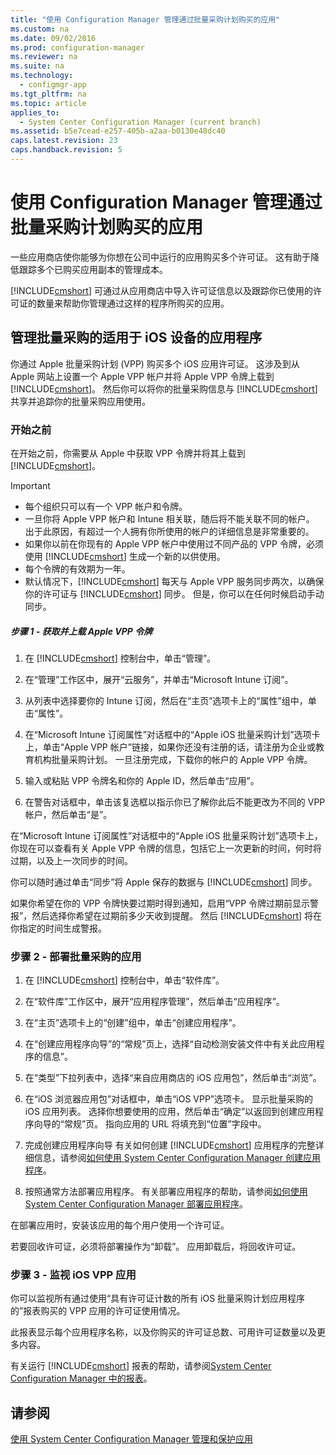 ```yaml
---
title: "使用 Configuration Manager 管理通过批量采购计划购买的应用"
ms.custom: na
ms.date: 09/02/2016
ms.prod: configuration-manager
ms.reviewer: na
ms.suite: na
ms.technology: 
  - configmgr-app
ms.tgt_pltfrm: na
ms.topic: article
applies_to: 
  - System Center Configuration Manager (current branch)
ms.assetid: b5e7cead-e257-405b-a2aa-b0130e48dc40
caps.latest.revision: 23
caps.handback.revision: 5
---
```

# 使用 Configuration Manager 管理通过批量采购计划购买的应用
一些应用商店使你能够为你想在公司中运行的应用购买多个许可证。 这有助于降低跟踪多个已购买应用副本的管理成本。  
  
 [!INCLUDE[cmshort](../LocTest/includes/cmshort_md.md)] 可通过从应用商店中导入许可证信息以及跟踪你已使用的许可证的数量来帮助你管理通过这样的程序所购买的应用。  
  
## 管理批量采购的适用于 iOS 设备的应用程序  
 你通过 Apple 批量采购计划 \(VPP\) 购买多个 iOS 应用许可证。 这涉及到从 Apple 网站上设置一个 Apple VPP 帐户并将 Apple VPP 令牌上载到 [!INCLUDE[cmshort](../LocTest/includes/cmshort_md.md)]。  然后你可以将你的批量采购信息与 [!INCLUDE[cmshort](../LocTest/includes/cmshort_md.md)] 共享并追踪你的批量采购应用使用。  
  
### 开始之前  
 在开始之前，你需要从 Apple 中获取 VPP 令牌并将其上载到 [!INCLUDE[cmshort](../LocTest/includes/cmshort_md.md)]。  
  
> [!IMPORTANT]  
>  -   每个组织只可以有一个 VPP 帐户和令牌。  
> -   一旦你将 Apple VPP 帐户和 Intune 相关联，随后将不能关联不同的帐户。 出于此原因，有超过一个人拥有你所使用的帐户的详细信息是非常重要的。  
> -   如果你以前在你现有的 Apple VPP 帐户中使用过不同产品的 VPP 令牌，必须使用 [!INCLUDE[cmshort](../LocTest/includes/cmshort_md.md)] 生成一个新的以供使用。  
> -   每个令牌的有效期为一年。  
> -   默认情况下，[!INCLUDE[cmshort](../LocTest/includes/cmshort_md.md)] 每天与 Apple VPP 服务同步两次，以确保你的许可证与 [!INCLUDE[cmshort](../LocTest/includes/cmshort_md.md)] 同步。 但是，你可以在任何时候启动手动同步。  
  
##### 步骤 1 \- 获取并上载 Apple VPP 令牌  
  
1.  在 [!INCLUDE[cmshort](../LocTest/includes/cmshort_md.md)] 控制台中，单击“管理”。  
  
2.  在“管理”工作区中，展开“云服务”，并单击“Microsoft Intune 订阅”。  
  
3.  从列表中选择要你的 Intune 订阅，然后在“主页”选项卡上的“属性”组中，单击“属性”。  
  
4.  在“Microsoft Intune 订阅属性”对话框中的“Apple iOS 批量采购计划”选项卡上，单击“Apple VPP 帐户”链接，如果你还没有注册的话，请注册为企业或教育机构批量采购计划。 一旦注册完成，下载你的帐户的 Apple VPP 令牌。  
  
5.  输入或粘贴 VPP 令牌名和你的 Apple ID，然后单击“应用”。  
  
6.  在警告对话框中，单击该复选框以指示你已了解你此后不能更改为不同的 VPP 帐户，然后单击“是”。  
  
 在“Microsoft Intune 订阅属性”对话框中的“Apple iOS 批量采购计划”选项卡上，你现在可以查看有关 Apple VPP 令牌的信息，包括它上一次更新的时间，何时将过期，以及上一次同步的时间。  
  
 你可以随时通过单击“同步”将 Apple 保存的数据与 [!INCLUDE[cmshort](../LocTest/includes/cmshort_md.md)] 同步。  
  
 如果你希望在你的 VPP 令牌快要过期时得到通知，启用“VPP 令牌过期前显示警报”，然后选择你希望在过期前多少天收到提醒。 然后 [!INCLUDE[cmshort](../LocTest/includes/cmshort_md.md)] 将在你指定的时间生成警报。  
  
### 步骤 2 \- 部署批量采购的应用  
  
1.  在 [!INCLUDE[cmshort](../LocTest/includes/cmshort_md.md)] 控制台中，单击“软件库”。  
  
2.  在“软件库”工作区中，展开“应用程序管理”，然后单击“应用程序”。  
  
3.  在“主页”选项卡上的“创建”组中，单击“创建应用程序”。  
  
4.  在“创建应用程序向导”的“常规”页上，选择“自动检测安装文件中有关此应用程序的信息”。  
  
5.  在“类型”下拉列表中，选择“来自应用商店的 iOS 应用包”，然后单击“浏览”。  
  
6.  在“iOS 浏览器应用包”对话框中，单击“iOS VPP”选项卡。 显示批量采购的 iOS 应用列表。 选择你想要使用的应用，然后单击“确定”以返回到创建应用程序向导的“常规”页。 指向应用的 URL 将填充到“位置”字段中。  
  
7.  完成创建应用程序向导 有关如何创建 [!INCLUDE[cmshort](../LocTest/includes/cmshort_md.md)] 应用程序的完整详细信息，请参阅[如何使用 System Center Configuration Manager 创建应用程序](../LocTest/How-to-create-applications-with-System-Center-Configuration-Manager.md)。  
  
8.  按照通常方法部署应用程序。 有关部署应用程序的帮助，请参阅[如何使用 System Center Configuration Manager 部署应用程序](../LocTest/How-to-deploy-applications-with-System-Center-Configuration-Manager.md)。  
  
 在部署应用时，安装该应用的每个用户使用一个许可证。  
  
 若要回收许可证，必须将部署操作为“卸载”。 应用卸载后，将回收许可证。  
  
### 步骤 3 \- 监视 iOS VPP 应用  
 你可以监视所有通过使用“具有许可证计数的所有 iOS 批量采购计划应用程序的”报表购买的 VPP 应用的许可证使用情况。  
  
 此报表显示每个应用程序名称，以及你购买的许可证总数、可用许可证数量以及更多内容。  
  
 有关运行 [!INCLUDE[cmshort](../LocTest/includes/cmshort_md.md)] 报表的帮助，请参阅[System Center Configuration Manager 中的报表](../LocTest/Reporting-in-System-Center-Configuration-Manager.md)。  
  
## 请参阅  
 [使用 System Center Configuration Manager 管理和保护应用](../LocTest/Manage-and-protect-apps-with-System-Center-Configuration-Manager.md)